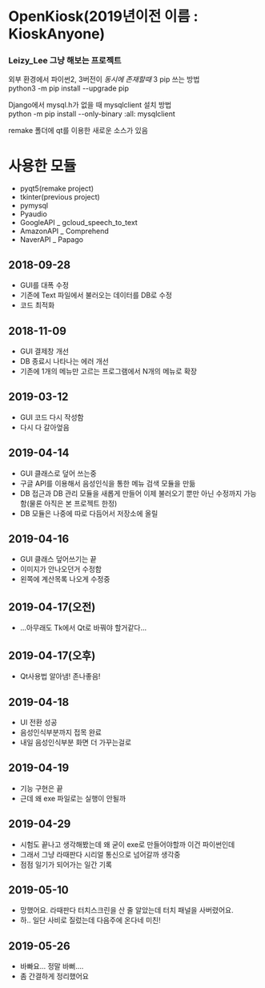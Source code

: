 # OpenKiosk(2019년이전 이름 : KioskAnyone)
### Leizy_Lee 그냥 해보는 프로젝트

외부 환경에서 파이썬2, 3버전이 *동시에 존재할때* 3 pip 쓰는 방법  
python3 -m pip install --upgrade pip  
  
Django에서 mysql.h가 없을 때 mysqlclient 설치 방법  
python -m pip install --only-binary :all: mysqlclient  

remake 폴더에 qt를 이용한 새로운 소스가 있음
  
# 사용한 모듈
 - pyqt5(remake project)
 - tkinter(previous project)
 - pymysql
 - Pyaudio
 - GoogleAPI _ gcloud_speech_to_text
 - AmazonAPI _ Comprehend
 - NaverAPI _ Papago
  
  
  
## 2018-09-28
- GUI를 대폭 수정
- 기존에 Text 파일에서 불러오는 데이터를 DB로 수정
- 코드 최적화

## 2018-11-09 
- GUI 결제창 개선
- DB 종료시 나타나는 에러 개선
- 기존에 1개의 메뉴만 고르는 프로그램에서 N개의 메뉴로 확장


## 2019-03-12
- GUI 코드 다시 작성함
- 다시 다 갈아엎음

## 2019-04-14
- GUI 클래스로 덮어 쓰는중
- 구글 API를 이용해서 음성인식을 통한 메뉴 검색 모듈을 만듦
- DB 접근과 DB 관리 모듈을 새롭게 만들어 이제 불러오기 뿐만 아닌 수정까지 가능함(물론 아직은 본 프로젝트 한정)
- DB 모듈은 나중에 따로 다듬어서 저장소에 올릴 

## 2019-04-16
- GUI 클래스 덮어쓰기는 끝
- 이미지가 안나오던거 수정함
- 왼쪽에 계산목록 나오게 수정중

## 2019-04-17(오전)
- ...아무래도 Tk에서 Qt로 바꿔야 할거같다...

## 2019-04-17(오후)
- Qt사용법 알아냄! 존나좋음!

## 2019-04-18
- UI 전환 성공
- 음성인식부분까지 접목 완료
- 내일 음성인식부분 화면 더 가꾸는걸로

## 2019-04-19
- 기능 구현은 끝
- 근데 왜 exe 파일로는 실행이 안될까

## 2019-04-29
- 시험도 끝나고 생각해봤는데 왜 굳이 exe로 만들어야할까 이건 파이썬인데
- 그래서 그냥 라때판다 시리얼 통신으로 넘어갈까 생각중
- 점점 일기가 되어가는 일간 기록

## 2019-05-10
- 망했어요. 라때판다 터치스크린을 산 줄 알았는데 터치 패널을 사버렸어요.
- 하.. 일단 사비로 질렀는데 다음주에 온다네 미친!

## 2019-05-26
- 바빠요... 정말 바뻐....
- 좀 간결하게 정리했어요
